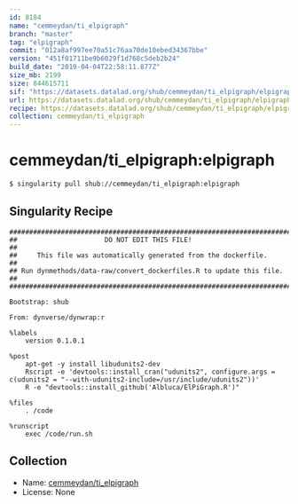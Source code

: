```yaml
---
id: 8184
name: "cemmeydan/ti_elpigraph"
branch: "master"
tag: "elpigraph"
commit: "012a8af997ee70a51c76aa70de10ebed34367bbe"
version: "451f01711be9b6029f1d768c5deb2b24"
build_date: "2019-04-04T22:58:11.877Z"
size_mb: 2199
size: 844615711
sif: "https://datasets.datalad.org/shub/cemmeydan/ti_elpigraph/elpigraph/2019-04-04-012a8af9-451f0171/451f01711be9b6029f1d768c5deb2b24.simg"
url: https://datasets.datalad.org/shub/cemmeydan/ti_elpigraph/elpigraph/2019-04-04-012a8af9-451f0171/
recipe: https://datasets.datalad.org/shub/cemmeydan/ti_elpigraph/elpigraph/2019-04-04-012a8af9-451f0171/Singularity
collection: cemmeydan/ti_elpigraph
---
```


# cemmeydan/ti_elpigraph:elpigraph

```bash
$ singularity pull shub://cemmeydan/ti_elpigraph:elpigraph
```

## Singularity Recipe

```singularity
########################################################################
##                      DO NOT EDIT THIS FILE!                        ##
##     This file was automatically generated from the dockerfile.     ##
## Run dynmethods/data-raw/convert_dockerfiles.R to update this file. ##
########################################################################

Bootstrap: shub

From: dynverse/dynwrap:r

%labels
    version 0.1.0.1

%post
    apt-get -y install libudunits2-dev
    Rscript -e 'devtools::install_cran("udunits2", configure.args =  c(udunits2 = "--with-udunits2-include=/usr/include/udunits2"))'
    R -e "devtools::install_github('Albluca/ElPiGraph.R')"

%files
    . /code

%runscript
    exec /code/run.sh
```

## Collection

 - Name: [cemmeydan/ti_elpigraph](https://github.com/cemmeydan/ti_elpigraph)
 - License: None

